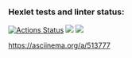 ### Hexlet tests and linter status:
[![Actions Status](https://github.com/SevaErshov/python-project-lvl3/workflows/hexlet-check/badge.svg)](https://github.com/SevaErshov/python-project-lvl3/actions)
<a href="https://codeclimate.com/github/SevaErshov/python-project-lvl3/maintainability"><img src="https://api.codeclimate.com/v1/badges/f060f6c8c37f0908238d/maintainability" /></a>
<a href="https://codeclimate.com/github/SevaErshov/python-project-lvl3/test_coverage"><img src="https://api.codeclimate.com/v1/badges/f060f6c8c37f0908238d/test_coverage" /></a>

https://asciinema.org/a/513777
